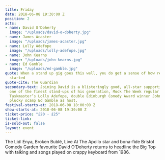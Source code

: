 ```yaml
---
title: Friday
date: 2018-06-08 19:30:00 Z
position: 2
acts:
- name: David O'Doherty
  image: "/uploads/david-o-doherty.jpg"
- name: James Acaster
  image: "/uploads/james-acaster.jpg"
- name: Lolly Adefope
  image: "/uploads/lolly-adefope.jpg"
- name: John Kearns
  image: "/uploads/john-kearns.jpg"
- name: Ed Gamble
  image: "/uploads/ed-gamble.jpg"
quote: When a stand up gig goes this well, you do get a sense of how religions are
  started
quote-cite: The Guardian
secondary-text: Joining David is a blisteringly good, all-star supporting cast with
  one of the finest stand-ups of his generation, Mock The Week regular James Acaster,
  Taskmaster’s Lolly Adefope, double Edinburgh Comedy Award winner John Kearns and
  plucky scamp Ed Gamble as host.
festival-starts-at: 2018-06-08 18:00:00 Z
show-starts-at: 2018-06-08 19:30:00 Z
ticket-price: "£20 - £25"
ticket-link: 
is-sold-out: false
layout: event
---
```


The Lidl Enya, Broken Bublé, Live At The Apollo star and bona-fide Bristol Comedy Garden favourite David O’Doherty returns to headline the Big Top with talking and songs played on crappy keyboard from 1986. 